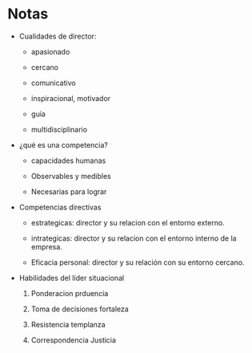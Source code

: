 # Notas

- Cualidades de director:

    - apasionado

    - cercano

    - comunicativo

    - inspiracional, motivador

    - guía

    - multidisciplinario

- ¿qué es una competencia?

    - capacidades humanas

    - Observables y medibles

    - Necesarias para lograr 

- Competencias directivas

    - estrategicas: director y su relacion con el entorno externo.

    - intrategicas: director y su relacion con el entorno interno de la empresa.

    - Eficacia personal: director y su relación con su entorno cercano.

- Habilidades del líder situacional

    1. Ponderacion prduencia

    2. Toma de decisiones fortaleza

    3. Resistencia templanza

    4. Correspondencia Justicia